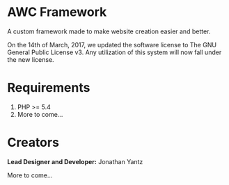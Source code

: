 # AWC Framework
A custom framework made to make website creation easier and better.

On the 14th of March, 2017, we updated the software license to The GNU General Public License v3.  Any utilization of this system will now fall under the new license.

# Requirements
1. PHP >= 5.4
2. More to come...

# Creators
**Lead Designer and Developer:** Jonathan Yantz

More to come...
